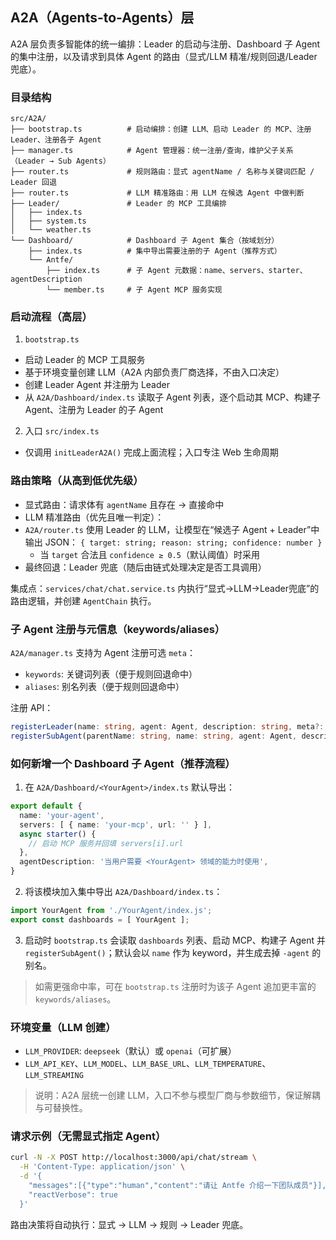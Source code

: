 ## A2A（Agents-to-Agents）层

A2A 层负责多智能体的统一编排：Leader 的启动与注册、Dashboard 子 Agent 的集中注册，以及请求到具体 Agent 的路由（显式/LLM 精准/规则回退/Leader 兜底）。

### 目录结构

```
src/A2A/
├── bootstrap.ts          # 启动编排：创建 LLM、启动 Leader 的 MCP、注册 Leader、注册各子 Agent
├── manager.ts            # Agent 管理器：统一注册/查询，维护父子关系（Leader → Sub Agents）
├── router.ts             # 规则路由：显式 agentName / 名称与关键词匹配 / Leader 回退
├── router.ts             # LLM 精准路由：用 LLM 在候选 Agent 中做判断
├── Leader/               # Leader 的 MCP 工具编排
│   ├── index.ts
│   ├── system.ts
│   └── weather.ts
└── Dashboard/            # Dashboard 子 Agent 集合（按域划分）
    ├── index.ts          # 集中导出需要注册的子 Agent（推荐方式）
    └── Antfe/
        ├── index.ts      # 子 Agent 元数据：name、servers、starter、agentDescription
        └── member.ts     # 子 Agent MCP 服务实现
```

### 启动流程（高层）

1) `bootstrap.ts`
- 启动 Leader 的 MCP 工具服务
- 基于环境变量创建 LLM（A2A 内部负责厂商选择，不由入口决定）
- 创建 Leader Agent 并注册为 Leader
- 从 `A2A/Dashboard/index.ts` 读取子 Agent 列表，逐个启动其 MCP、构建子 Agent、注册为 Leader 的子 Agent

2) 入口 `src/index.ts`
- 仅调用 `initLeaderA2A()` 完成上面流程；入口专注 Web 生命周期

### 路由策略（从高到低优先级）

- 显式路由：请求体有 `agentName` 且存在 → 直接命中
- LLM 精准路由（优先且唯一判定）：
- `A2A/router.ts` 使用 Leader 的 LLM，让模型在“候选子 Agent + Leader”中输出 JSON：
    `{ target: string; reason: string; confidence: number }`
  - 当 `target` 合法且 `confidence ≥ 0.5`（默认阈值）时采用
- 最终回退：Leader 兜底（随后由链式处理决定是否工具调用）

集成点：`services/chat/chat.service.ts` 内执行“显式→LLM→Leader兜底”的路由逻辑，并创建 `AgentChain` 执行。

### 子 Agent 注册与元信息（keywords/aliases）

`A2A/manager.ts` 支持为 Agent 注册可选 `meta`：
- `keywords`: 关键词列表（便于规则回退命中）
- `aliases`: 别名列表（便于规则回退命中）

注册 API：
```ts
registerLeader(name: string, agent: Agent, description: string, meta?: { keywords?: string[]; aliases?: string[] })
registerSubAgent(parentName: string, name: string, agent: Agent, description?: string, meta?: { keywords?: string[]; aliases?: string[] })
```

### 如何新增一个 Dashboard 子 Agent（推荐流程）

1) 在 `A2A/Dashboard/<YourAgent>/index.ts` 默认导出：
```ts
export default {
  name: 'your-agent',
  servers: [ { name: 'your-mcp', url: '' } ],
  async starter() {
    // 启动 MCP 服务并回填 servers[i].url
  },
  agentDescription: '当用户需要 <YourAgent> 领域的能力时使用',
}
```

2) 将该模块加入集中导出 `A2A/Dashboard/index.ts`：
```ts
import YourAgent from './YourAgent/index.js';
export const dashboards = [ YourAgent ];
```

3) 启动时 `bootstrap.ts` 会读取 `dashboards` 列表、启动 MCP、构建子 Agent 并 `registerSubAgent()`；默认会以 `name` 作为 keyword，并生成去掉 `-agent` 的别名。

> 如需更强命中率，可在 `bootstrap.ts` 注册时为该子 Agent 追加更丰富的 `keywords/aliases`。

### 环境变量（LLM 创建）

- `LLM_PROVIDER`: `deepseek`（默认）或 `openai`（可扩展）
- `LLM_API_KEY`、`LLM_MODEL`、`LLM_BASE_URL`、`LLM_TEMPERATURE`、`LLM_STREAMING`

> 说明：A2A 层统一创建 LLM，入口不参与模型厂商与参数细节，保证解耦与可替换性。

### 请求示例（无需显式指定 Agent）

```bash
curl -N -X POST http://localhost:3000/api/chat/stream \
  -H 'Content-Type: application/json' \
  -d '{
    "messages":[{"type":"human","content":"请让 Antfe 介绍一下团队成员"}],
    "reactVerbose": true
  }'
```

路由决策将自动执行：显式 → LLM → 规则 → Leader 兜底。



